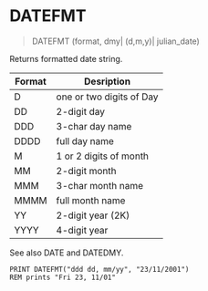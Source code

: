 # DATEFMT

> DATEFMT (format, dmy| (d,m,y)| julian_date)

Returns formatted date string.

| Format | Desription               |
|--------| -------------------------|
|D       | one or two digits of Day |
|DD      | 2-digit day              |
|DDD     | 3-char day name          |
|DDDD    | full day name            |
|M       | 1 or 2 digits of month   |
|MM      | 2-digit month            |
|MMM     | 3-char month name        |
|MMMM    | full month name          |
|YY      | 2-digit year (2K)        |
|YYYY    | 4-digit year             |

See also DATE and DATEDMY.

```
PRINT DATEFMT("ddd dd, mm/yy", "23/11/2001")
REM prints "Fri 23, 11/01"
```

